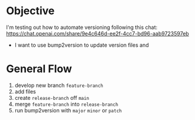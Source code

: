 # Objective
I'm testing out how to automate versioning following this chat:
https://chat.openai.com/share/9e4c646d-ee2f-4cc7-bd96-aab9723597eb

* I want to use bump2version to update version files and

# General Flow

1. develop new branch `feature-branch`
2. add files
3. create `release-branch` off `main`
4. merge `feature-branch` into `release-branch`
5. run bump2version with `major` `minor` or `patch`